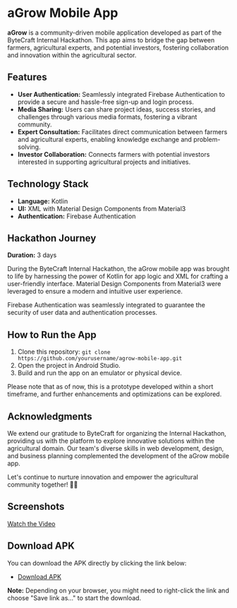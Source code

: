 # aGrow Mobile App



**aGrow** is a community-driven mobile application developed as part of the ByteCraft Internal Hackathon. This app aims to bridge the gap between farmers, agricultural experts, and potential investors, fostering collaboration and innovation within the agricultural sector.

## Features

- **User Authentication:** Seamlessly integrated Firebase Authentication to provide a secure and hassle-free sign-up and login process.
- **Media Sharing:** Users can share project ideas, success stories, and challenges through various media formats, fostering a vibrant community.
- **Expert Consultation:** Facilitates direct communication between farmers and agricultural experts, enabling knowledge exchange and problem-solving.
- **Investor Collaboration:** Connects farmers with potential investors interested in supporting agricultural projects and initiatives.

## Technology Stack

- **Language:** Kotlin
- **UI:** XML with Material Design Components from Material3
- **Authentication:** Firebase Authentication

## Hackathon Journey

**Duration:** 3 days

During the ByteCraft Internal Hackathon, the aGrow mobile app was brought to life by harnessing the power of Kotlin for app logic and XML for crafting a user-friendly interface. Material Design Components from Material3 were leveraged to ensure a modern and intuitive user experience.

Firebase Authentication was seamlessly integrated to guarantee the security of user data and authentication processes.

## How to Run the App

1. Clone this repository: `git clone https://github.com/yourusername/agrow-mobile-app.git`
2. Open the project in Android Studio.
3. Build and run the app on an emulator or physical device.

Please note that as of now, this is a prototype developed within a short timeframe, and further enhancements and optimizations can be explored.

## Acknowledgments

We extend our gratitude to ByteCraft for organizing the Internal Hackathon, providing us with the platform to explore innovative solutions within the agricultural domain. Our team's diverse skills in web development, design, and business planning complemented the development of the aGrow mobile app.

Let's continue to nurture innovation and empower the agricultural community together! 🌱🚀

## Screenshots

[Watch the Video](https://youtube.com/shorts/EMAIhuYwzTU)

## Download APK

You can download the APK directly by clicking the link below:
- [Download APK](https://drive.google.com/uc?export=download&id=1pTQbC8r-soxILEiheu878NOR0SKy-_K9)

**Note:** Depending on your browser, you might need to right-click the link and choose "Save link as..." to start the download.
